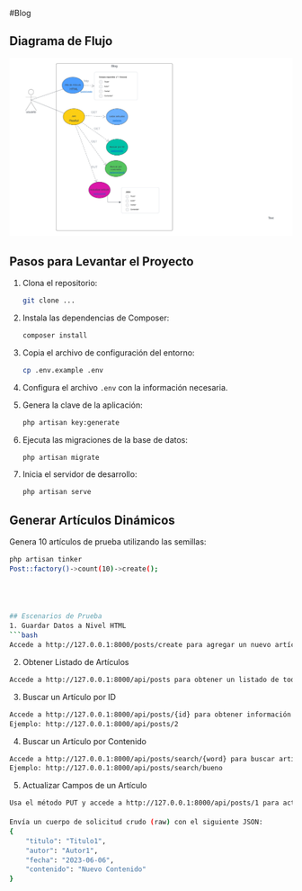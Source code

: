 
#Blog

## Diagrama de Flujo

![Diagrama de Flujo](/diagrama/diagrama-flujo-CK.png)

## Pasos para Levantar el Proyecto

1. Clona el repositorio:
    ```bash
    git clone ...
    ```

2. Instala las dependencias de Composer:
    ```bash
    composer install
    ```

3. Copia el archivo de configuración del entorno:
    ```bash
    cp .env.example .env
    ```

4. Configura el archivo `.env` con la información necesaria.

5. Genera la clave de la aplicación:
    ```bash
    php artisan key:generate
    ```

6. Ejecuta las migraciones de la base de datos:
    ```bash
    php artisan migrate
    ```

7. Inicia el servidor de desarrollo:
    ```bash
    php artisan serve
    ```

## Generar Artículos Dinámicos

Genera 10 artículos de prueba utilizando las semillas:
```bash
php artisan tinker
Post::factory()->count(10)->create();




## Escenarios de Prueba
1. Guardar Datos a Nivel HTML
```bash
Accede a http://127.0.0.1:8000/posts/create para agregar un nuevo artículo.
```

2. Obtener Listado de Artículos
```bash
Accede a http://127.0.0.1:8000/api/posts para obtener un listado de todos los artículos.
```

3. Buscar un Artículo por ID
```bash
Accede a http://127.0.0.1:8000/api/posts/{id} para obtener información sobre un artículo específico (sustituye {id} con el ID real).
Ejemplo: http://127.0.0.1:8000/api/posts/2
```

4. Buscar un Artículo por Contenido
```bash
Accede a http://127.0.0.1:8000/api/posts/search/{word} para buscar artículos por contenido (sustituye {word} con la palabra real).
Ejemplo: http://127.0.0.1:8000/api/posts/search/bueno
```

5. Actualizar Campos de un Artículo
```bash
Usa el método PUT y accede a http://127.0.0.1:8000/api/posts/1 para actualizar los campos de un artículo (sustituye 1 con el ID real).

Envía un cuerpo de solicitud crudo (raw) con el siguiente JSON:
{
    "titulo": "Titulo1",
    "autor": "Autor1",
    "fecha": "2023-06-06",
    "contenido": "Nuevo Contenido"
}


```
